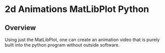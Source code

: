 # 2d Animations MatLibPlot Python

**Overview**
---
Using just the MatLibPlot, one can create an animation video that is purely built into the python program without outside software. 

